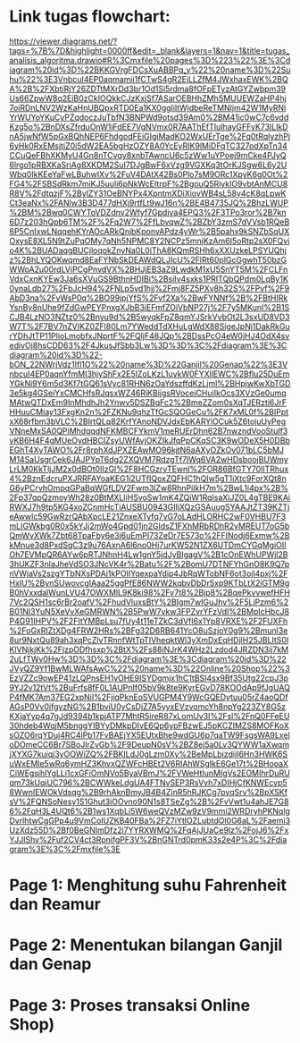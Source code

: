 # Link tugas flowchart:

https://viewer.diagrams.net/?tags=%7B%7D&highlight=0000ff&edit=_blank&layers=1&nav=1&title=tugas_analisis_algoritma.drawio#R%3Cmxfile%20pages%3D%223%22%3E%3Cdiagram%20id%3D%22BKKGVrgFDCsXuABBPq_y%22%20name%3D%22Suhu%22%3E3VnbcuI4EP0aqmamii1fCTwS4gR2EjLLZfM4JWxhaxEWK%2BQA%2B%2FXbtiRjY26ZDTtMXrDd3br1Od1Si5rdma8fOFpETyzAtGYZwbpm39Us66ZpwW8q2EiB0zCkIOQkkCJzKxiSf7ASarOEBHhZMhSMUUEWZaHP4hj7oiRDnLNV2WzKaHnUBQpxRTD0Ea1KX0ggIiltWjdbeReTMNIjm42W1MyRNlYrWUYoYKuCyPZqdoczJuTbfN3BNPWd9otsd39Am0%2BM41ic0wC7c6vddKzg5o%2BnDXsZfrduOnW1jFdEE7VgNVmx0R7AAThEfTIuIhayGFFvK73lLIkDnA5jwNfW5pGxBQhNEP6FhdgodFEiGIgiMadKO2WxUErTge%2Fq0tRqlyzhPj6yHk0RxEMsjtjZ0i5dW2EA5bgHzOZY8A0YcEyRIK9lMiDFqTC327odXpTn34CCuQeFBhXKMyU4Gn8nTCvqy8xnbTAwncU6c5zWw1uYPoej9mCke4PJyQ6lrgo1pRBXKaSriAg8XKDM2SuI7DJgBwF6xVzg9VGXKq3tOrKJSgw6L6y2UWbq0IkKEeYaFwLBuhwIXv%2FuV4DAtX42Bs0Plo7sM9ORc1XpyK6g0Ot%2FG4%2FSBSdRkm7miKJ5uuli6pNkWcEItrpF%2BgouQ5RiykIO9vbtAnMCU8R8V%2FdtqzjF%2BylZY31OeBNYPx4XpntmXDiXiovWB4sL58y4cK8qLpwKCt3eaNx%2FANlw3B3D477dHXj9rtfLt9wJ16n%2BE4B4735JQ%2BhzLWUP%2BM%2Bwq0CWYToVDZdnv2Wfyf7Gpdiva4EPQ3%2F3TPo3ror%2B7kn6D7z203hQpb6TM%2F%2Fq2W7%2FfLbvqwZ%2BZbY3zmS7dVVsb1RQeB6P5CnIxwLNqqehKYrAOcARkQnjbKponvAPdz4yWr%2B5pahx9kSNZbSqUXOxysE8XL5N9tZuPqOMy7qNh5NPMC8Y2NCPz5mnjKzAm6I5oRtp2sX0FQvio4K%2BUADaqgBUCjloqokZnyNa0L0iThA8KQmRSHh6xXXUzkeLPSYUQhjz%2BhLYQOKwqmd8EaFYNbSkDEAWdQLJIcU%2FlRt60plGcGgwhT50bzGWWoA2u00rdLViPCgPnvdVX%2BHJjEB3aZ9LwdkM1xU5SnYT5M%2FCLFnVdxCxnKYEw3Ja6sXVuGS9BthnHDIBi%2BsiIv4sxks1PRITQbQPdm0LqBy1K0ynaLdb27%2FbJcH94%2FNLp5vd1hjj%2Fmj8FZ5PXv8h32S%2FPvf%2F9AbD3na%2FvWsP0q%2BO99jpjYfS%2Fvf2Xa%2BwFYNNf%2B%2FBtHIRkYsnBy8nUhe9fZdGwPEYPnxgXJbB3iEFmfZOiVbNP27j%2F7y5MKunI%2B1SCJB4LzNO3NZtz0%2Bnyu9d%2B5wyqkFpZ8qmYJSrkVvbOt2L3sxUD8VD3W7T%2F7BV7nZVIKZ0ZFl80Lm7YWeddTdXHuLgWdX88SigeJpNj1DakRkGurYDhJtTP11PlioLmobfxJNprtF%2FQljF48JQp%2BDssPcO4eW0jHJ4OdX4svedivOj8hsCDD63%2F4JkusJfSbb3Lw%3D%3D%3C%2Fdiagram%3E%3Cdiagram%20id%3D%22-bON_22NWrjVdz1Ifl1O%22%20name%3D%22Ganjil%20Genap%22%3E3VnbcuI4EP0aqnYfmMI3hjyShFx2E5IZoLKzL1uykW0FYXllEWC%2Bflu25DuEmYGkNi9Y6m5d3Kf7tGQ61sVyc81RHN6zOaYdszffdKzLjml%2BHpjwKwXbTGD3e5kg4GSeiYxCMCHfsRJqsxWZ46RiKBijgsRVoceiCHuiIkOcs3XVzGe0umqMAtwQTDxEm9InMhdhJh2Ynwv5DSZBqFc2%2BmeZZom0sXqTJERzti6JrFHHuuCMiay13FxgKn2n%2FZKNu9qhzTfGcSQOGeCu%2FK7xML0f%2BIPptxX68rfbm3bVLC%2BIrtQLq82KrfYAnoNDVJdxEbKARYiOCuk5Z6tojuUyPegVNneMxSA0QPiMhdgqdNFKMBCFYkmV1meRUErDhn62B7nwzndVooStuIf3vKB6H4F4gMUeOydHBCIZsyUWfAvjOKZIkJfqPpCKqSC3K9wODeX5H0DBbEGhT4XyTAWO%2Fr8rphXdJPXZEAwMO96kjtN6aAXyOZkOv071bLC5bMJM14SaUsgrCek6JAJPYpT6dg2ZXQVM7RdzgTf7IWq6VA2wHDsboojBUWmyLrLM0KkTljJM2x0dBOt0IIzGl%2F8HCGzrvTEwnI%2FOR86BfGTY70lITRhux4%2BznEdcruPXJRRFAYoaKEG1i2UTfIQoxZQFHC1hQIw5gT1iXtc9ForXQt8nG6yPCrvhOmpqGPaBqWGfLDV2Fwm3lZw8RhnPiIkH7m%2BwL1i4px%2B%2Fp37qpQzmoyWh28z0BtMXLIiHSvoSw1mK4ZQiW1RqIsaXiJZ0L4gTBE9KAiRWXJ7h9tp5KG4xoZCnmHcTiAUSBU0943GIIjXQzGSAuugSYAAJtZT39KZTjeAwwIc59GwRzrQAbXpcLE21ZnxeXTyfq7vG7oLAdHLORHC2wF0VHBU7F3mLIGWkbg0R0x5kYJj2mWo4Gpd01jn2GIdsZ1FXhMRbRDhR2yMREUT7oG5bQmWvXWk7Zbt68TpaFby6e3i6uEmPI73ZeDr7E573o%2FFINodj6Exmw%2BkMnue3d8PxdSqC3z9u76AxnA6l6no0Hj7urKW52N1ZX6UTDmCYGqMgiOIIOh7EVMpQR6AYw6pRTJNhnH4Lw1gnY5jdJyBIgagV%2B1cOnEWhUPWjl2B3hUKZF3nlaJheVdSO3JNcVK4r%2Batu%2F%2BomU7DTNFYhGnO8K9Q7pnVWjaVs2szgYTbNXsPDAi1kPOIIYqexpaYdip4JbRqWTobNF6ot3ojl4pxj%2FHxIU%2BynSUwovcgIAaa25ggPfE86NWW2kqbvDbDr5xp9KTbLtX2iGTM9gB0hVxxdalWunLVU47OWXMlL9K8ki98%2Fv7t8%2Bjp8%2BqePkvvwefHFH7Vc2QSH1sc6rBr2oafV%2FhudVluxsBtY%2BIgm7wIGuJhv%2F5LjPzm6%2B01Nl3YuN5XeVvXeGMRWN%2B5PwW7vkw3FPZvrYFzVdI%2BMpIcHbcJ8P4G91IHPV%2F2FItYMBpLsu7fUy4t11eTZkC3dVfI6x1Yp8VRXE%2F2FUXFh%2FoGxRIZtXDg4FRW2HRs%2BFg32D6RB641YcO8uSzjoY0g9%2Bmunl3e8ur9NxtQu89ah3xqPcZlvTRnnfWtTpTIVheqktWl3yXmDxEqHDjlH25JBLItS0lKlVNjkjKk%2FjzpODfhsxp%2BtX%2Fs88iNJrK4WHz2Lzdod4JRZDN3ij7kM2uLfTWv0Hw%3D%3D%3C%2Fdiagram%3E%3Cdiagram%20id%3D%22JVyQZ9Yf1BwMLWAfsAwC%22%20name%3D%22Online%20Shop%22%3EzVZZc9owEP41zLQPnsEH1yOHE9ISYDgmjx1hC1tBSI4sx9Bf35Utg22cpJ3p9YJ2v12tVt%2BuFrfs8fF0L1AUPnIf05bV9k8te9KyrEGvD78KOOdAp9fJgUAQP4fMK7Am37EG2xpNiI%2FjiqPknEoSVUGPM4Y9WcGQEDytuu05rZ4aoQDfAGsP0Vv0ifgyzNG%2B1bviU0yCsDjZ7A5yyxEVzvomcYh8npYg223ZY8G5zKXjaYyp4q7gJd9394b1kpjATP7MhtR5ireR87xLomUv3I%2Fsl%2FnQ0FFeEU30hdeb4WqjM5bnggYIBYyDMkpDIvE6Qp6ypFBzwEJ5pKCZIMZS8MOFKoXsOZO6rqYDuj4RC4lPb17FvBAEjYX5EUtxBhe9wdGU6p7qaTW9FsgsWA9LxeloDOmeCC6Br7SBoJlrZvGb%2F9DeupN0sV%2BZ8ej5a0Lv3QYWW1aXwqmjXYXG7kuiqj3yOOWiZQ%2FBKILdJ0gLzm0Xy%2BeMpLbizdijI6Hn3HWK6SuWxEMle5wRq6ymHZ3KhvxQZWFcHBEt2V6RIAhWSgIkE6Ge17t%2BHooaXCiWEgsjhlYgLLi1cxGFiOmNVo5ByaVBmJ%2FVWeHtIunMIgVs2EOMIhrDuRUqm73kUqiUC796%2BCWWkeLdgUA4FTNvSEP3RsVvh7xDIHjCfKNWEcvp58WwnIEWOkVdsqg%2B9rhAknBmyJB4B4ZjnR5hRJKCg7pvqSrv%2BpXSKfsV%2FQNSoNesy1S1Ghut3iOOvno90N1s8TSeZg%2B%2FvVwt1u4ahJE7G86%2FqH3L4UQt6%2B1ws1XqbLi5W6weQVzMZw9zV9mmi2WRDryhPKNqlgDvrlhtwCgGPp4u9VmCoIUZKB40FBa%2FZ7iYtlOZLubtdOl0G6aL%2Faemi3UzXdz55D%2Bf0BeGNImDfz2i7YYRXWMQ%2FqAjJUaCe9lz%2FojJ6%2FxYJJIShv%2Fuf2CV4ct3RpnifgPF3V%2BnGNTrd0pmK33s2e4P%3C%2Fdiagram%3E%3C%2Fmxfile%3E

# Page 1: Menghitung suhu Fahrenheit dan Reamur
# Page 2: Menentukan bilangan Ganjil dan Genap
# Page 3: Proses transaksi Online Shop)